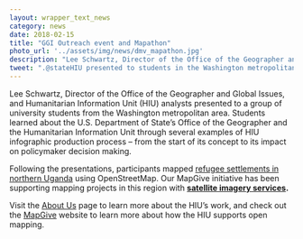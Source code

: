 ```yaml
---
layout: wrapper_text_news
category: news
date: 2018-02-15
title: "GGI Outreach event and Mapathon"
photo_url: '../assets/img/news/dmv_mapathon.jpg'
description: "Lee Schwartz, Director of the Office of the Geographer and Global Issues, and Humanitarian Information Unit (HIU) analysts presented to a group of university students from the Washington metropolitan area. Participants mapped refugee settlements in northern Uganda."
tweet: ".@stateHIU presented to students in the Washington metropolitan area about the Office of the Geographer, followed by mapathon covering #SouthSudan #refugee settlements in #Uganda"
---
```


Lee Schwartz, Director of the Office of the Geographer and Global Issues, and Humanitarian Information Unit (HIU) analysts presented to a group of university students from the Washington metropolitan area. Students learned about the U.S. Department of State’s Office of the Geographer and the Humanitarian Information Unit through several examples of HIU infographic production process – from the start of its concept to its impact on policymaker decision making.

Following the presentations, participants mapped [refugee settlements in northern Uganda](https://tasks.hotosm.org/project/4141) using OpenStreetMap. Our MapGive initiative has been supporting mapping projects in this region with **[satellite imagery services](https://mapgive.state.gov/ittc).**

Visit the [About Us](/about/) page to learn more about the HIU’s work, and check out the [MapGive](https://mapgive.state.gov) website to learn more about how the HIU supports open mapping.

